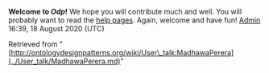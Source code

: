 __Welcome to _Odp_!__ We hope you will contribute much and well. 
You will probably want to read the [help pages](http://ontologydesignpatterns.org/wiki/Help:Contents "Help:Contents"). Again, welcome and have fun! [Admin](../User/ValentinaPresutti.md "User:ValentinaPresutti") 16:39, 18 August 2020 (UTC)





Retrieved from "[http://ontologydesignpatterns.org/wiki/User\_talk:MadhawaPerera](../User_talk/MadhawaPerera.md)"